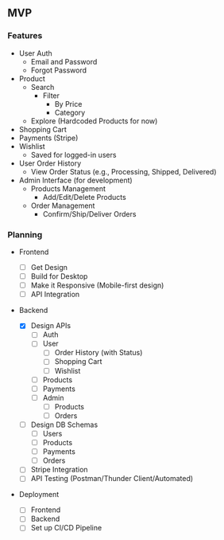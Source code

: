 ## MVP

### Features

- User Auth
  - Email and Password
  - Forgot Password
- Product
  - Search
    - Filter
      - By Price
      - Category
  - Explore (Hardcoded Products for now)
- Shopping Cart
- Payments (Stripe)
- Wishlist
  - Saved for logged-in users
- User Order History
  - View Order Status (e.g., Processing, Shipped, Delivered)
- Admin Interface (for development)
  - Products Management
    - Add/Edit/Delete Products
  - Order Management
    - Confirm/Ship/Deliver Orders

### Planning

- Frontend

  - [ ] Get Design
  - [ ] Build for Desktop
  - [ ] Make it Responsive (Mobile-first design)
  - [ ] API Integration

- Backend

  - [x] Design APIs
    - [ ] Auth
    - [ ] User
      - [ ] Order History (with Status)
      - [ ] Shopping Cart
      - [ ] Wishlist
    - [ ] Products
    - [ ] Payments
    - [ ] Admin
      - [ ] Products
      - [ ] Orders
  - [ ] Design DB Schemas
    - [ ] Users
    - [ ] Products
    - [ ] Payments
    - [ ] Orders
  - [ ] Stripe Integration
  - [ ] API Testing (Postman/Thunder Client/Automated)

- Deployment
  - [ ] Frontend
  - [ ] Backend
  - [ ] Set up CI/CD Pipeline
